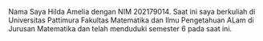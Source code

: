 Nama Saya Hilda Amelia dengan NIM 202179014. Saat ini saya berkuliah di Universitas Pattimura Fakultas Matematika dan Ilmu Pengetahuan ALam di Jurusan Matematika dan telah menduduki semester 6 pada saat ini.
